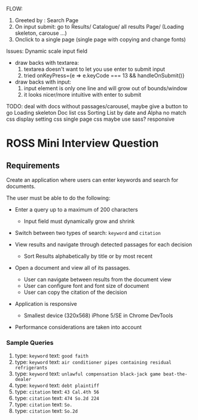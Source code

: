 FLOW:
1. Greeted by : Search Page
2. On input submit: go to Results/ Catalogue/ all results Page/ (Loading skeleton, carouse ...)
3. Onclick to a single page (single page with copying and change fonts)

Issues:
Dynamic scale input field

- draw backs with textarea:
  1. textarea doesn't want to let you use enter to submit input
  2. tried onKeyPress={e => e.keyCode === 13 && handleOnSubmit()}
- draw backs with input:
  1. input element is only one line and will grow out of bounds/window
  2. it looks nicer/more intuitive with enter to submit

TODO:
deal with docs without passages/carousel, maybe give a button to go
Loading skeleton
Doc list css
Sorting List by date and Alpha
no match css
display setting css
single page css
maybe use sass?
responsive

# ROSS Mini Interview Question

## Requirements

Create an application where users can enter keywords and search for documents.

The user must be able to do the following:

- Enter a query up to a maximum of 200 characters

  - Input field must dynamically grow and shrink

- Switch between two types of search: `keyword` and `citation`

- View results and navigate through detected passages for each decision

  - Sort Results alphabetically by title or by most recent

- Open a document and view all of its passages.

  - User can navigate between results from the document view
  - User can configure font and font size of document
  - User can copy the citation of the decision

- Application is responsive
  - Smallest device (320x568) iPhone 5/SE in Chrome DevTools
- Performance considerations are taken into account

### Sample Queries

1. type: `keyword` text: `good faith`
2. type: `keyword` text: `air conditioner pipes containing residual refrigerants`
3. type: `keyword` text: `unlawful compensation black-jack game beat-the-dealer`
4. type: `keyword` text: `debt plaintiff`
5. type: `citation` text: `43 Cal.4th 56`
6. type: `citation` text: `474 So.2d 224`
7. type: `citation` text: `So.`
8. type: `citation` text: `So.2d`
